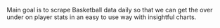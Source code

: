 Main goal is to scrape Basketball data daily so that we can get the over under on player stats in an easy to use way with insightful charts.
